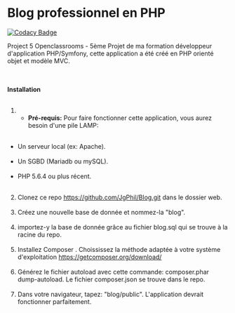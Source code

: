 # Blog professionnel en PHP

[![Codacy Badge](https://api.codacy.com/project/badge/Grade/ea4601ed913940a5b962c72a99d880be)](https://app.codacy.com/manual/JgPhil/Blog?utm_source=github.com&utm_medium=referral&utm_content=JgPhil/Blog&utm_campaign=Badge_Grade_Dashboard)

Project 5 Openclassrooms - 5ème Projet de ma formation développeur d'application PHP/Symfony, cette application a été créé en PHP orienté objet et modèle MVC. <br><br><br>

<b>Installation</b><br><br>
1.  - <b>Pré-requis:</b> Pour faire fonctionner cette application, vous aurez besoin d'une pile LAMP:<br><br>
  -  Un serveur local (ex: Apache).<br><br>
  -  Un SGBD (Mariadb ou mySQL). <br><br>
  -  PHP 5.6.4 ou plus récent. <br><br>
2. Clonez ce repo  <https://github.com/JgPhil/Blog.git> dans le dossier web.<br><br>
3. Créez une nouvelle base de donnée et nommez-la "blog".  <br><br>
4. importez-y la base de donnée grâce au fichier blog.sql qui se trouve à la racine du repo. <br><br>
5. Installez Composer . Choississez la méthode adaptée à votre système d'exploitation <https://getcomposer.org/download/><br><br>
6. Générez le fichier autoload avec cette commande: composer.phar dump-autoload. Le fichier composer.json se trouve dans le repo.<br><br>
7. Dans votre navigateur, tapez: "blog/public". L'application devrait fonctionner parfaitement.<br>

